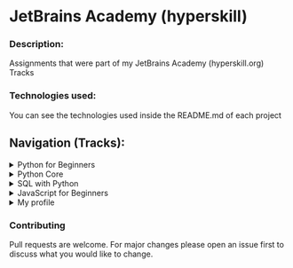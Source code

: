 # JetBrains Academy (hyperskill)

### Description: 
Assignments that were part of my JetBrains Academy (hyperskill.org) Tracks

### Technologies used:
You can see the technologies used inside the README.md of each project

## Navigation (Tracks):
<details>
	<summary>Python for Beginners</summary>
	<blockquote>Introduction to Python</blockquote>
	<ul style="list-style-type: none">
		<li><a href="https://github.com/ggwmwgg/jb/tree/main/TicTacToe_HS" target="_blank">Simple Tic Tac Toe (Challenging)</a></li>
	<ul>
</details>
<details>
	<summary>Python Core</summary>
	<blockquote>This track is dedicated to core Python skills that will give a solid base and allow to pursue any further direction</blockquote>
	<ul style="list-style-type: none">
		<li><a href="https://github.com/ggwmwgg/jb/tree/main/Scraper_HS" target="_blank">Web Scraper (Medium)</a></li>
		<li><a href="https://github.com/ggwmwgg/jb/tree/main/Arithmetic_HS" target="_blank">Arithmetic Exam Application (Medium)</a></li>
		<li><a href="https://github.com/ggwmwgg/jb/tree/main/TicTacToe_HS" target="_blank">Simple Tic Tac Toe (Medium)</a></li>
		<li><a href="https://github.com/ggwmwgg/jb/tree/main/Easyrider_HS" target="_blank">Easy Rider Bus Company (Hard)</a></li>
		<li><a href="https://github.com/ggwmwgg/jb/tree/main/Flashcards_HS" target="_blank">Flashcards (Challenging)</a></li>
		<li><a href="https://github.com/ggwmwgg/jb/tree/main/Calculator_HS" target="_blank">Smart Calculator (Challenging)</a></li>
	<ul>
</details>
<details>
	<summary>SQL with Python</summary>
	<blockquote>Knowledge of SQL is one of the most important skills required for working with data. SQL is the glue that allows an application to interact with databases and the information they store.</blockquote>
	<ul style="list-style-type: none">
		<li><a href="https://github.com/ggwmwgg/jb/tree/main/Zookeeper_HS" target="_blank">Zookeeper (Easy)</a></li>
		<li><a href="https://github.com/ggwmwgg/jb/tree/main/SCB_HS" target="_blank">Simple Chatty Bot (Easy)</a></li>
		<li><a href="https://github.com/ggwmwgg/jb/tree/main/Simple_Banking_System_HS" target="_blank">Simple Banking System (Hard)</a></li>
		<li><a href="https://github.com/ggwmwgg/jb/tree/main/Food_Blog_Backend_HS" target="_blank">Food blog (Challenging)</a></li>
		<li><a href="https://github.com/ggwmwgg/jb/tree/main/Calculator_for_Investors_HS" target="_blank">Calculator for Investors (Challenging)</a></li>
		<li><a href="https://github.com/ggwmwgg/jb/tree/main/TO_DO_List_HS" target="_blank">TO DO List (Challenging)</a></li>
	<ul>
</details>
<details>
	<summary>JavaScript for Beginners</summary>
	<blockquote>My projects from this track listed below.</blockquote>
	<ul style="list-style-type: none">
		<li><a href="https://github.com/ggwmwgg/jb/tree/main/Coffee_Machine_JS" target="_blank">Coffee Machine (Challenging)</a></li>
		<li><a href="https://github.com/ggwmwgg/jb/tree/main/Hangman_JS" target="_blank">Hangman (Hard)</a></li>
		<li><a href="https://github.com/ggwmwgg/jb/tree/main/Simple_Currency_Converter_JS" target="_blank">Simple Currency Converter (Medium)</a></li>
		<li><a href="https://github.com/ggwmwgg/jb/tree/main/Zookeeper_JS" target="_blank">Zookeeper (Easy)</a></li>
	<ul>
</details>
<details>
	<summary>My profile</summary>
	<blockquote>You can find more detailed info on my hyperskill.org profile page.</blockquote>
	<ul style="list-style-type: none">
		<li><a href="https://hyperskill.org/profile/283820074" target="_blank">Profile link</a></li>
	<ul>
</details>


### Contributing

Pull requests are welcome. For major changes please open an issue first to discuss what you would like to change.
